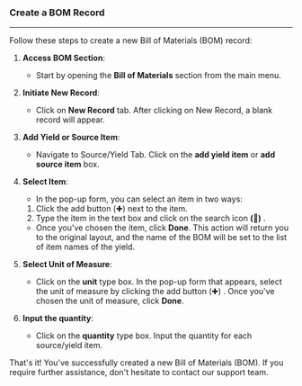 ### Create a BOM Record
____________________________
Follow these steps to create a new Bill of Materials (BOM) record:

1. **Access BOM Section**:
    
    - Start by opening the **Bill of Materials** section from the main menu.
2. **Initiate New Record**:
    
    - Click on **New Record** tab. After clicking on New Record, a blank record will appear.
3. **Add Yield or Source Item**:
    
    - Navigate to Source/Yield Tab. Click on the **add yield item** or **add source item** box.
4. **Select Item**:
    
    -  In the pop-up form, you can select an item in two ways:

	1. Click the add button (✚) next to the item.
	2. Type the item in the text box and click on the search icon **(🔎)** .

	* Once you've chosen the item, click **Done**. This action will return you to the original layout, and the name of the BOM will be set to the list of item names of the yield.
5. **Select Unit of Measure**:

	- Click on the **unit** type box. In the pop-up form that appears, select the unit of measure by clicking the add button (✚) . Once you've chosen the unit of measure, click **Done**. 
6. **Input the quantity**:

	 - Click on the **quantity** type box. Input the quantity for each source/yield item. 

That's it! You've successfully created a new Bill of Materials (BOM). If you require further assistance, don't hesitate to contact our support team.